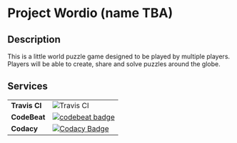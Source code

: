 # Project Wordio (name TBA)

## Description

This is a little world puzzle game designed to be played by multiple players.
Players will be able to create, share and solve puzzles around the globe.

## Services
|||
|:----|:----|
| __Travis CI__ | ![Travis CI](https://travis-ci.org/snorrwe/wordio.svg?branch=master) |
| __CodeBeat__ | [![codebeat badge](https://codebeat.co/badges/39b3bee4-80e0-4c51-8ab7-022c6ef42365)](https://codebeat.co/projects/github-com-snorrwe-wordio-master) |
| __Codacy__ | [![Codacy Badge](https://api.codacy.com/project/badge/Grade/2b643c1e623c42a3bb06d55a4b94f8e3)](https://www.codacy.com/app/snorrwe/wordio?utm_source=github.com&amp;utm_medium=referral&amp;utm_content=snorrwe/wordio&amp;utm_campaign=Badge_Grade) |
